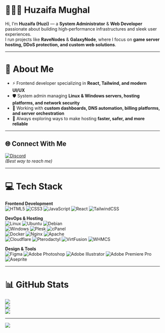 # 👨🏻‍💻 Huzaifa Mughal

Hi, I’m **Huzaifa (Huzi)** — a **System Administrator** & **Web Developer** passionate about building high‑performance infrastructures and sleek user experiences.  
I run projects like **RaveNodes** & **GalaxyNode**, where I focus on **game server hosting, DDoS protection, and custom web solutions**.  

---

# 💫 About Me
- ⚡ Frontend developer specializing in **React, Tailwind, and modern UI/UX**  
- 🛡️ System admin managing **Linux & Windows servers, hosting platforms, and network security**  
- 📡 Working with **custom dashboards, DNS automation, billing platforms, and server orchestration**  
- 🚀 Always exploring ways to make hosting **faster, safer, and more reliable**  

---

## 🌐 Connect With Me
[![Discord](https://img.shields.io/badge/Discord-%237289DA.svg?logo=discord&logoColor=white)](https://discord.gg/_huzaifamughal)  
*(Best way to reach me)*  

---

# 💻 Tech Stack

**Frontend Development**  
![HTML5](https://img.shields.io/badge/html5-%23E34F26.svg?style=for-the-badge&logo=html5&logoColor=white) 
![CSS3](https://img.shields.io/badge/css3-%231572B6.svg?style=for-the-badge&logo=css3&logoColor=white) 
![JavaScript](https://img.shields.io/badge/javascript-%23323330.svg?style=for-the-badge&logo=javascript&logoColor=%23F7DF1E) 
![React](https://img.shields.io/badge/react-%2361DAFB.svg?style=for-the-badge&logo=react&logoColor=black) 
![TailwindCSS](https://img.shields.io/badge/tailwindcss-%2338B2AC.svg?style=for-the-badge&logo=tailwind-css&logoColor=white)  

**DevOps & Hosting**  
![Linux](https://img.shields.io/badge/Linux-%23FCC624.svg?style=for-the-badge&logo=linux&logoColor=black) 
![Ubuntu](https://img.shields.io/badge/ubuntu-%23E95420.svg?style=for-the-badge&logo=ubuntu&logoColor=white) 
![Debian](https://img.shields.io/badge/debian-%23A81D33.svg?style=for-the-badge&logo=debian&logoColor=white)  
![Windows](https://img.shields.io/badge/windows-%230078D6.svg?style=for-the-badge&logo=windows&logoColor=white) 
![Plesk](https://img.shields.io/badge/plesk-%23007AAC.svg?style=for-the-badge&logo=plesk&logoColor=white) 
![cPanel](https://img.shields.io/badge/cPanel-%23FF6C2C.svg?style=for-the-badge&logo=cpanel&logoColor=white)  
![Docker](https://img.shields.io/badge/docker-%230db7ed.svg?style=for-the-badge&logo=docker&logoColor=white) 
![Nginx](https://img.shields.io/badge/nginx-%23009639.svg?style=for-the-badge&logo=nginx&logoColor=white) 
![Apache](https://img.shields.io/badge/apache-%23D42029.svg?style=for-the-badge&logo=apache&logoColor=white)  
![Cloudflare](https://img.shields.io/badge/cloudflare-%23F38020.svg?style=for-the-badge&logo=cloudflare&logoColor=white) 
![Pterodactyl](https://img.shields.io/badge/pterodactyl-%2300AEEF.svg?style=for-the-badge&logo=pterodactyl&logoColor=white) 
![VirtFusion](https://img.shields.io/badge/virtfusion-%23007ACC.svg?style=for-the-badge&logo=vmware&logoColor=white) 
![WHMCS](https://img.shields.io/badge/whmcs-%23004D8C.svg?style=for-the-badge&logo=whmcs&logoColor=white)  

**Design & Tools**  
![Figma](https://img.shields.io/badge/figma-%23F24E1E.svg?style=for-the-badge&logo=figma&logoColor=white) 
![Adobe Photoshop](https://img.shields.io/badge/adobephotoshop-%2331A8FF.svg?style=for-the-badge&logo=adobephotoshop&logoColor=white) 
![Adobe Illustrator](https://img.shields.io/badge/adobeillustrator-%23FF9A00.svg?style=for-the-badge&logo=adobeillustrator&logoColor=white) 
![Adobe Premiere Pro](https://img.shields.io/badge/adobepremierepro-%239999FF.svg?style=for-the-badge&logo=adobepremierepro&logoColor=white) 
![Aseprite](https://img.shields.io/badge/Aseprite-FFFFFF?style=for-the-badge&logo=Aseprite&logoColor=#7D929E)  

---

# 📊 GitHub Stats
![](https://github-readme-stats.vercel.app/api?username=HuzaifaMughal0024&theme=dark&hide_border=false&include_all_commits=true&count_private=true)<br/>
![](https://github-readme-streak-stats.herokuapp.com/?user=HuzaifaMughal0024&theme=dark&hide_border=false)<br/>
![](https://github-readme-stats.vercel.app/api/top-langs/?username=HuzaifaMughal0024&theme=dark&hide_border=false&layout=compact&count_private=true)

---

[![](https://visitcount.itsvg.in/api?id=HuzaifaMughal0024&icon=0&color=1)](https://visitcount.itsvg.in)
